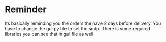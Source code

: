 # Reminder
Its basically reminding you the orders the have 2 days before delivery. 
You have to change the gui.py file to set the smtp.
There is some required libraries you can see that in gui file as well.
